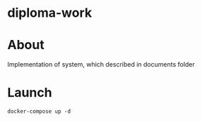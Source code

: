 # diploma-work

# About
Implementation of system, which described in documents folder

# Launch
```
docker-compose up -d
```